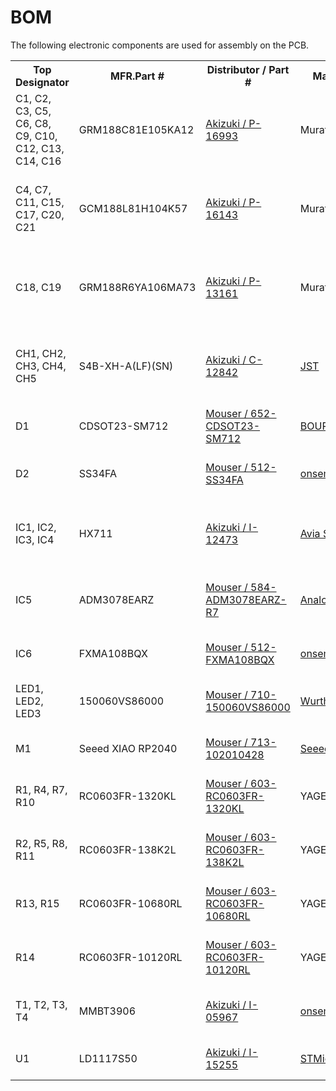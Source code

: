 <html lang="en">

<head>
	<meta charset="uft-8">
	<meta name="author" content="Masato Kubotera">
    <meta name="description" content="">
</head>

<body>
	<h1>BOM</h1>
        <p>
        The following electronic components are used for assembly on the PCB.
        <table>
                <tr>
                    <th>Top Designator</th>
                    <th>MFR.Part #</th>
                    <th>Distributor / Part #</th>
                    <th>Manufacturer</th>
                    <th>Part Detail</th>
                </tr>
                <tr>
                    <td>C1, C2, C3, C5, C6, C8, C9, C10, C12, C13, C14, C16</td>
                    <td>GRM188C81E105KA12</td>
                    <td><a href="https://akizukidenshi.com/catalog/g/gP-16993/">Akizuki / P-16993</a></td>
                    <td>Murata Electronics</td>
                    <td>Multilayer Ceramic Capacitor SMD 1uF 25V ±10% X6S 0603</td>
                </tr>
                <tr>
                    <td>C4, C7, C11, C15, C17, C20, C21</td>
                    <td>GCM188L81H104K57</td>
                    <td><a href="https://akizukidenshi.com/catalog/g/gP-16143/">Akizuki / P-16143</a></td>
                    <td>Murata Electronics</td>
                    <td>Multilayer Ceramic Capacitor SMD 0.1uF 50V ±10% X8L 0603</td>
                </tr>
                <tr>
                    <td>C18, C19</td>
                    <td>GRM188R6YA106MA73</td>
                    <td><a href="https://akizukidenshi.com/catalog/g/gP-13161/">Akizuki / P-13161</a></td>
                    <td>Murata Electronics</td>
                    <td>Multilayer Ceramic Capacitor SMD 10uF 35V ±20% X5R 0603</td>
                </tr>
                <tr>
                    <td>CH1, CH2, CH3, CH4, CH5</td>
                    <td>S4B-XH-A(LF)(SN)</td>
                    <td><a href="https://akizukidenshi.com/catalog/g/gC-12842/">Akizuki / C-12842</a></td>
                    <td><a href="https://www.jst-mfg.com/product/pdf/eng/eXH.pdf">JST</a></td>
                    <td>Connector Header Through Hole, Side entry 4 position 2.5mm</td>
                </tr>
                <tr>
                    <td>D1</td>
                    <td>CDSOT23-SM712</td>
                    <td><a href="https://www.mouser.jp/ProductDetail/652-CDSOT23-SM712">Mouser / 652-CDSOT23-SM712</a></td>
                    <td><a href="https://www.bourns.com/products/diodes/diode-arrays/product/CDSOT23-SM712">BOURNS</a></td>
                    <td>TVS Diodes Array SMD 7V 400W SOT-23</td>
                </tr>
                <tr>
                    <td>D2</td>
                    <td>SS34FA</td>
                    <td><a href="https://www.mouser.jp/ProductDetail/512-SS34FA">Mouser / 512-SS34FA</a></td>
                    <td><a href="https://www.onsemi.com/products/discrete-power-modules/schottky-diodes-schottky-rectifiers/ss34fa">onsemi</a></td>
                    <td>Schottky Barrier Rectifier SMD 3A 40V</td>
                </tr>
                <tr>
                    <td>IC1, IC2, IC3, IC4</td>
                    <td>HX711</td>
                    <td><a href="https://akizukidenshi.com/catalog/g/gI-12473/">Akizuki / I-12473</a></td>
                    <td><a href="http://en.aviaic.com/detail/730856.html">Avia Semico</a></td>
                    <td>Analog To Digital Converters 24-bit SOP-16</td>
                </tr>
                <tr>
                    <td>IC5</td>
                    <td>ADM3078EARZ</td>
                    <td><a href="https://www.mouser.jp/ProductDetail/584-ADM3078EARZ-R7">Mouser / 584-ADM3078EARZ-R7</a></td>
                    <td><a href="https://www.analog.com/en/products/adm3078e.html">Analog Devices</a></td>
                    <td>RS-485/RS-422 Transceiver 16Mbps SMD SOIC-8</td>
                </tr>
                <tr>
                    <td>IC6</td>
                    <td>FXMA108BQX</td>
                    <td><a href="https://www.mouser.jp/ProductDetail/512-FXMA108BQX">Mouser / 512-FXMA108BQX</a></td>
                    <td><a href="https://www.onsemi.com/products/timing-logic-memory/standard-logic/level-translators/fxma108">onsemi</a></td>
                    <td>Level Translators 8-bit QFN-20</td>
                </tr>
                <tr>
                    <td>LED1, LED2, LED3</td>
                    <td>150060VS86000</td>
                    <td><a href="https://www.mouser.jp/ProductDetail/710-150060VS86000">Mouser / 710-150060VS86000</a></td>
                    <td><a href="https://www.we-online.com/components/products/datasheet/150060VS86000.pdf">Wurth Elektronik</a></td>
                    <td>Standard LED SMD 2V 20mA GREEN 573nm 0603</td>
                </tr>
                <tr>
                    <td>M1</td>
                    <td>Seeed XIAO RP2040</td>
                    <td><a href="https://www.mouser.jp/ProductDetail/713-102010428">Mouser / 713-102010428</a></td>
                    <td><a href="https://www.seeedstudio.com/XIAO-RP2040-v1-0-p-5026.html">Seeed Studio</a></td>
                    <td>RP2040 Microcontroller Board</td>
                </tr>
                <tr>
                    <td>R1, R4, R7, R10</td>
                    <td>RC0603FR-1320KL</td>
                    <td><a href="https://www.mouser.jp/ProductDetail/603-RC0603FR-1320KL">Mouser / 603-RC0603FR-1320KL</a></td>
                    <td>YAGEO</td>
                    <td>Thick Film Resistor SMD 20kΩ 1/10W ±1% 0603</td>
                </tr>
                <tr>
                    <td>R2, R5, R8, R11</td>
                    <td>RC0603FR-138K2L</td>
                    <td><a href="https://www.mouser.jp/ProductDetail/603-RC0603FR-138K2L">Mouser / 603-RC0603FR-138K2L</a></td>
                    <td>YAGEO</td>
                    <td>Thick Film Resistor SMD 8.2kΩ 1/10W ±1% 0603</td>
                </tr>
                <tr>
                    <td>R13, R15</td>
                    <td>RC0603FR-10680RL</td>
                    <td><a href="https://www.mouser.jp/ProductDetail/603-RC0603FR-10680RL">Mouser / 603-RC0603FR-10680RL</a></td>
                    <td>YAGEO</td>
                    <td>Thick Film Resistor SMD 680Ω 1/10W ±1% 0603</td>
                </tr>
                <tr>
                    <td>R14</td>
                    <td>RC0603FR-10120RL</td>
                    <td><a href="https://www.mouser.jp/ProductDetail/603-RC0603FR-10120RL">Mouser / 603-RC0603FR-10120RL</a></td>
                    <td>YAGEO</td>
                    <td>Thick Film Resistor SMD 120Ω 1/10W ±1% 0603</td>
                </tr>
                <tr>
                    <td>T1, T2, T3, T4</td>
                    <td>MMBT3906</td>
                    <td><a href="https://akizukidenshi.com/catalog/g/gI-05967/">Akizuki / I-05967</a></td>
                    <td><a href="">onsemi</a></td>
                    <td>Bipolar Transistor PNP 40V 200mA SOT-23</td>
                </tr>
                <tr>
                    <td>U1</td>
                    <td>LD1117S50</td>
                    <td><a href="https://akizukidenshi.com/catalog/g/gI-15255/">Akizuki / I-15255</a></td>
                    <td><a href="https://www.st.com/en/power-management/ld1117.html">STMicroelectronics</a></td>
                    <td>LDO Voltage Regulator 5.0V 0.8A</td>
                </tr>
            </table>
        </p>
</body>
</html>
